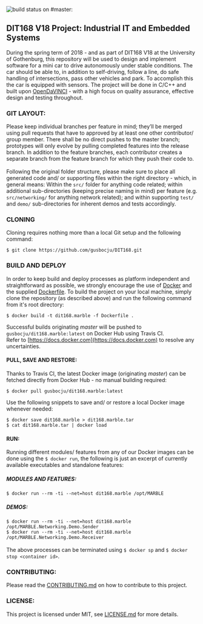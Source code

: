 ![build status on #master:](https://travis-ci.org/gusbocju/DIT168.svg?branch=master)

## DIT168 V18 Project: Industrial IT and Embedded Systems

During the spring term of 2018 - and as part of DIT168 V18 at the University of Gothenburg, this repository will be used to design and implement software for a mini car to drive autonomously under stable conditions. The car should be able to, in addition to self-driving, follow a line, do safe handling of intersections, pass other vehicles and park. To accomplish this the car is equipped with sensors. The project will be done in C/C++ and built upon [OpenDaVINCI](http://opendavinci.cse.chalmers.se/www/) - with a high focus on quality assurance, effective design and testing throughout. 

### GIT LAYOUT:

Please keep individual branches per feature in mind; they’ll be merged using pull requests that have to approved by at least one other contributor/ group member. There shall be no direct pushes to the master branch; prototypes will only evolve by pulling completed features into the release branch. In addition to the feature branches, each contributor creates a separate branch from the feature branch for which they push their code to.\
\
Following the original folder structure, please make sure to place all generated code and/ or supporting files within the right directory - which, in general means: 
Within the `src/` folder for anything code related; within additional sub-directories (keeping precise naming in mind) per feature (e.g. `src/networking/` for anything network related); and within supporting `test/` and `demo/` sub-directories for inherent demos and tests accordingly.

### CLONING
Cloning requires nothing more than a local Git setup and the following command:

`$ git clone https://github.com/gusbocju/DIT168.git`

### BUILD AND DEPLOY
In order to keep build and deploy processes as platform independent and straightforward as possible, we strongly encourage the use of [Docker](https://www.docker.com/community-edition) and the supplied [Dockerfile](Dockerfile). To build the project on your local machine, simply clone the repository (as described above) and run the following command from it's root directory:

`$ docker build -t dit168.marble -f Dockerfile .`

Successful builds originating *master* will be pushed to `gusbocju/dit168.marble:latest` on Docker Hub using Travis CI.\
Refer to [https://docs.docker.com](https://docs.docker.com) to resolve any uncertainties.

#### PULL, SAVE AND RESTORE:
Thanks to Travis CI, the latest Docker image (originating *master*) can be fetched directly from Docker Hub - no manual building required:

`$ docker pull gusbocju/dit168.marble:latest`

Use the following snippets to save and/ or restore a local Docker image whenever needed:

`$ docker save dit168.marble > dit168.marble.tar`\
`$ cat dit168.marble.tar | docker load`

#### RUN:
Running different modules/ features from any of our Docker images can be done using the `$ docker run`, the following is just an excerpt of currently available executables and standalone features: 

##### MODULES AND FEATURES:
`$ docker run --rm -ti --net=host dit168.marble /opt/MARBLE`

##### DEMOS:
`$ docker run --rm -ti --net=host dit168.marble /opt/MARBLE.Networking.Demo.Sender`\
`$ docker run --rm -ti --net=host dit168.marble /opt/MARBLE.Networking.Demo.Receiver`\
\
The above processes can be terminated using `$ docker sp` and `$ docker stop <container id>`.

### CONTRIBUTING:
Please read the [CONTRIBUTING.md](CONTRIBUTING.md) on how to contribute to this project.

### LICENSE:
This project is licensed under MIT, see [LICENSE.md](LICENSE.md) for more details.





